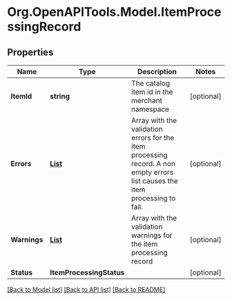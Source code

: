 # Org.OpenAPITools.Model.ItemProcessingRecord

## Properties

Name | Type | Description | Notes
------------ | ------------- | ------------- | -------------
**ItemId** | **string** | The catalog item id in the merchant namespace | [optional] 
**Errors** | [**List<ItemValidationEvent>**](ItemValidationEvent.md) | Array with the validation errors for the item processing record. A non empty errors list causes the item processing to fail. | [optional] 
**Warnings** | [**List<ItemValidationEvent>**](ItemValidationEvent.md) | Array with the validation warnings for the item processing record | [optional] 
**Status** | **ItemProcessingStatus** |  | [optional] 

[[Back to Model list]](../README.md#documentation-for-models) [[Back to API list]](../README.md#documentation-for-api-endpoints) [[Back to README]](../README.md)

